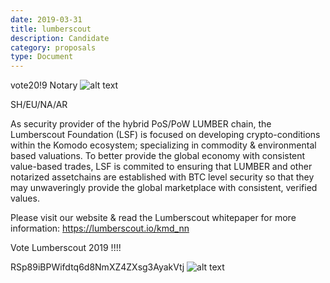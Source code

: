 ```yaml
---
date: 2019-03-31
title: lumberscout
description: Candidate
category: proposals
type: Document
---
```

vote20!9 Notary 
![alt text](https://i.imgur.com/cs8fnhu.png)

SH/EU/NA/AR

As security provider of the hybrid PoS/PoW LUMBER chain,  the Lumberscout Foundation (LSF) is focused on developing crypto-conditions within the Komodo ecosystem; specializing in commodity & environmental based valuations. To better provide the global economy with consistent value-based trades, LSF is commited to ensuring that LUMBER and other notarized assetchains are established with BTC level security so that they may unwaveringly provide the global marketplace with consistent, verified values.

Please visit our website & read the Lumberscout whitepaper for more information:
https://lumberscout.io/kmd_nn


Vote Lumberscout 2019 !!!!

RSp89iBPWifdtq6d8NmXZ4ZXsg3AyakVtj
![alt text](https://i.imgur.com/QTMbxwB.png)


